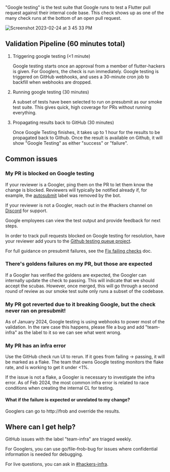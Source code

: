 "Google testing" is the test suite that Google runs to test a Flutter pull request against their internal code base. This check shows up as one of the many check runs at the bottom of an open pull request.

![Screenshot 2023-02-24 at 3 45 33 PM](https://user-images.githubusercontent.com/38773539/221321907-edaca6c3-2165-4bfe-b436-00fcd64e820e.png)

## Validation Pipeline (60 minutes total)

1. Triggering google testing (<1 minute)

   Google testing starts once an approval from a member of flutter-hackers is given. For Googlers, the check is run immediately.
   Google testing is triggered on GitHub webhooks, and uses a 30-minute cron job to backfill when webhooks are dropped.

2. Running google testing (30 minutes)

   A subset of tests have been selected to run on presubmit as our smoke test suite. This gives quick, high coverage for PRs without running everything.

3. Propagating results back to GitHub (30 minutes)

   Once Google Testing finishes, it takes up to 1 hour for the results to be propagated back to Github. Once the result is available on Github, it will show "Google Testing" as either "success" or "failure".

## Common issues

### My PR is blocked on Google testing

If your reviewer is a Googler, ping them on the PR to let them know the change is blocked.
Reviewers will typically be notified already if, for example, the [autosubmit](Autosubmit-bot.md)
label was removed by the bot.

If your reviewer is not a Googler, reach out in the #hackers channel on [Discord](../contributing/Chat.md)
for support.

Google employees can view the test output and provide feedback for next steps.

In order to track pull requests blocked on Google testing for resolution, have your reviewer add yours to
the [Github testing queue project](https://github.com/orgs/flutter/projects/200).

For full guidance on presubmit failures, see the [Fix failing checks](../contributing/testing/Fix-failing-checks.md) doc.

### There's goldens failures on my PR, but those are expected

If a Googler has verified the goldens are expected, the Googler can internally update the check to passing. This will indicate that we should accept the scubas. However, once merged, this will go through a second round of review as our smoke test suite only runs a subset of the codebase.

### My PR got reverted due to it breaking Google, but the check never ran on presubmit!

As of January 2024, Google testing is using webhooks to power most of the validation. In the rare case this happens, please file a bug and add "team-infra" as the label to it so we can see what went wrong.

### My PR has an infra error

Use the GitHub check run UI to rerun. If it goes from failing -> passing, it will be marked as a flake. The team that owns Google testing monitors the flake rate, and is working to get it under <1%.

If the issue is not a flake, a Googler is necessary to investigate the infra error. As of Feb 2024, the most common infra error is related to race conditions when creating the internal CL for testing.

#### What if the failure is expected or unrelated to my change?

Googlers can go to http://frob and override the results.

## Where can I get help?

<!-- TODO me: Sync with Matan on the right escalation path here -->

GitHub issues with the label "team-infra" are triaged weekly.

For Googlers, you can use go/file-frob-bug for issues where confidential information is needed for debugging.

For live questions, you can ask in [#hackers-infra](https://discord.com/channels/608014603317936148/608021351567065092).